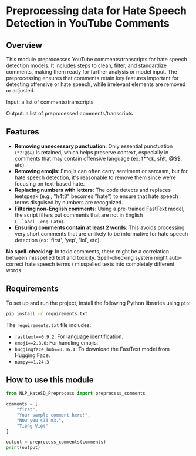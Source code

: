 ﻿# Preprocessing data for Hate Speech Detection in YouTube Comments

## Overview

This module preprocesses YouTube comments/transcripts for hate speech detection models. It includes steps to clean, filter, and standardize comments, making them ready for further analysis or model input. The preprocessing ensures that comments retain key features important for detecting offensive or hate speech, while irrelevant elements are removed or adjusted.

Input: a list of comments/transcripts

Output: a list of preprocessed comments/transcripts

## Features

-   **Removing unnecessary punctuation**: Only essential punctuation (`*?!@$&`) is retained, which helps preserve context, especially in comments that may contain offensive language (ex: f**ck, sh!t, @$$, etc).
-   **Removing emojis**: Emojis can often carry sentiment or sarcasm, but for hate speech detection, it's reasonable to remove them since we're focusing on text-based hate.
-   **Replacing numbers with letters**: The code detects and replaces leetspeak (e.g., "h4t3" becomes "hate") to ensure that hate speech terms disguised by numbers are recognized.
-   **Filtering non-English comments**: Using a pre-trained FastText model, the script filters out comments that are not in English (`__label__eng_Latn`).
-   **Ensuring comments contain at least 2 words**: This avoids processing very short comments that are unlikely to be informative for hate speech detection (ex: 'first', 'yep', 'lol', etc).

**No spell-checking**: In toxic comments, there might be a correlation between misspelled text and toxicity. Spell-checking system might auto-correct hate speech terms / misspelled texts into completely different words.

## Requirements

To set up and run the project, install the following Python libraries using `pip`:

```bash
pip install -r requirements.txt
```

The `requirements.txt` file includes:

-   `fasttext==0.9.2`: For language identification.
-   `emoji==2.8.0`: For handling emojis.
-   `huggingface_hub==0.16.4`: To download the FastText model from Hugging Face.
-   `numpy==1.24.3`

## How to use this module

```python
from NLP_HateSD_Preprocess import preprocess_comments

comments = [
    "first",
    "Your sample comment here!",
    "N0w y0u s33 m3.",
    "Tiếng Việt"
]

output = preprocess_comments(comments)
print(output)
 ```
